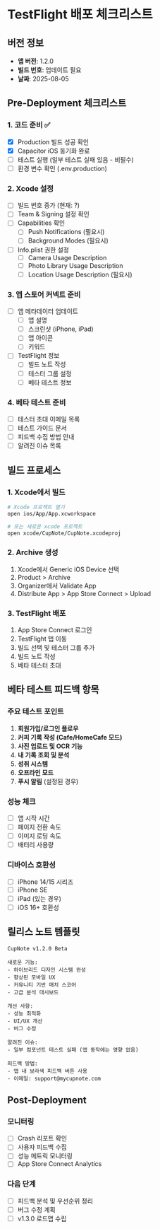 # TestFlight 배포 체크리스트

## 버전 정보
- **앱 버전**: 1.2.0
- **빌드 번호**: 업데이트 필요
- **날짜**: 2025-08-05

## Pre-Deployment 체크리스트

### 1. 코드 준비 ✅
- [x] Production 빌드 성공 확인
- [x] Capacitor iOS 동기화 완료
- [ ] 테스트 실행 (일부 테스트 실패 있음 - 비필수)
- [ ] 환경 변수 확인 (.env.production)

### 2. Xcode 설정
- [ ] 빌드 번호 증가 (현재: ?)
- [ ] Team & Signing 설정 확인
- [ ] Capabilities 확인
  - [ ] Push Notifications (필요시)
  - [ ] Background Modes (필요시)
- [ ] Info.plist 권한 설정
  - [ ] Camera Usage Description
  - [ ] Photo Library Usage Description
  - [ ] Location Usage Description (필요시)

### 3. 앱 스토어 커넥트 준비
- [ ] 앱 메타데이터 업데이트
  - [ ] 앱 설명
  - [ ] 스크린샷 (iPhone, iPad)
  - [ ] 앱 아이콘
  - [ ] 키워드
- [ ] TestFlight 정보
  - [ ] 빌드 노트 작성
  - [ ] 테스터 그룹 설정
  - [ ] 베타 테스트 정보

### 4. 베타 테스트 준비
- [ ] 테스터 초대 이메일 목록
- [ ] 테스트 가이드 문서
- [ ] 피드백 수집 방법 안내
- [ ] 알려진 이슈 목록

## 빌드 프로세스

### 1. Xcode에서 빌드
```bash
# Xcode 프로젝트 열기
open ios/App/App.xcworkspace

# 또는 새로운 xcode 프로젝트
open xcode/CupNote/CupNote.xcodeproj
```

### 2. Archive 생성
1. Xcode에서 Generic iOS Device 선택
2. Product > Archive
3. Organizer에서 Validate App
4. Distribute App > App Store Connect > Upload

### 3. TestFlight 배포
1. App Store Connect 로그인
2. TestFlight 탭 이동
3. 빌드 선택 및 테스터 그룹 추가
4. 빌드 노트 작성
5. 베타 테스터 초대

## 베타 테스트 피드백 항목

### 주요 테스트 포인트
1. **회원가입/로그인 플로우**
2. **커피 기록 작성 (Cafe/HomeCafe 모드)**
3. **사진 업로드 및 OCR 기능**
4. **내 기록 조회 및 분석**
5. **성취 시스템**
6. **오프라인 모드**
7. **푸시 알림** (설정된 경우)

### 성능 체크
- [ ] 앱 시작 시간
- [ ] 페이지 전환 속도
- [ ] 이미지 로딩 속도
- [ ] 배터리 사용량

### 디바이스 호환성
- [ ] iPhone 14/15 시리즈
- [ ] iPhone SE
- [ ] iPad (있는 경우)
- [ ] iOS 16+ 호환성

## 릴리스 노트 템플릿

```
CupNote v1.2.0 Beta

새로운 기능:
- 하이브리드 디자인 시스템 완성
- 향상된 모바일 UX
- 커뮤니티 기반 매치 스코어
- 고급 분석 대시보드

개선 사항:
- 성능 최적화
- UI/UX 개선
- 버그 수정

알려진 이슈:
- 일부 컴포넌트 테스트 실패 (앱 동작에는 영향 없음)

피드백 방법:
- 앱 내 보라색 피드백 버튼 사용
- 이메일: support@mycupnote.com
```

## Post-Deployment

### 모니터링
- [ ] Crash 리포트 확인
- [ ] 사용자 피드백 수집
- [ ] 성능 메트릭 모니터링
- [ ] App Store Connect Analytics

### 다음 단계
- [ ] 피드백 분석 및 우선순위 정리
- [ ] 버그 수정 계획
- [ ] v1.3.0 로드맵 수립